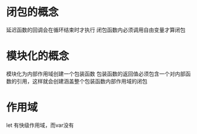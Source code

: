# 闭包的概念
延迟函数的回调会在循环结束时才执行
闭包函数内必须调用自由变量才算闭包

# 模块化的概念
模块化为内部作用域创建一个包装函数
包装函数的返回值必须包含一个对内部函数的引用，这样就会创建涵盖整个包装函数内部作用域的闭包
# 作用域
let 有快级作用域，而var没有